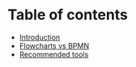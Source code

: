 # Table of contents

* [Introduction](README.md)
* [Flowcharts vs BPMN](flowcharts-vs-bpmn.md)
* [Recommended tools](recommended-tools.md)
